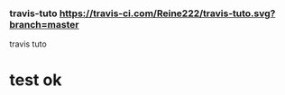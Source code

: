 ### travis-tuto  https://travis-ci.com/Reine222/travis-tuto.svg?branch=master
travis tuto
# test ok
